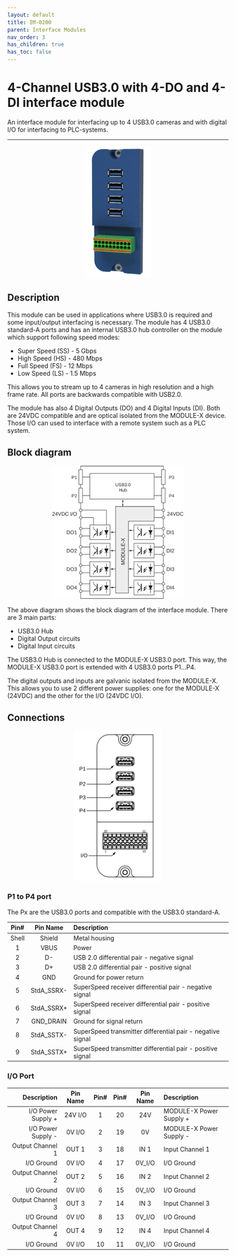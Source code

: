 ```yaml
---
layout: default
title: IM-0200 
parent: Interface Modules
nav_order: 3
has_children: true
has_toc: false
---
```


# 4-Channel USB3.0 with 4-DO and 4-DI interface module

An interface module for interfacing up to 4 USB3.0 cameras and with digital I/O for interfacing to PLC-systems.

---

<p align="center">
<img src="/assets/images/pages/interface-modules/IM-0200/IM-0200%20Render.png" width="150">
</p>

## Description

This module can be used in applications where USB3.0 is required and some input/output interfacing is necessary.
The module has 4 USB3.0 standard-A ports and has an internal USB3.0 hub controller on the module which support following speed modes:
* Super Speed (SS) - 5 Gbps
* High Speed (HS) - 480 Mbps
* Full Speed (FS) - 12 Mbps
* Low Speed (LS) - 1.5 Mbps

This allows you to stream up to 4 cameras in high resolution and a high frame rate. All ports are backwards compatible with USB2.0.

The module has also 4 Digital Outputs (DO) and 4 Digital Inputs (DI).
Both are 24VDC compatible and are optical isolated from the MODULE-X device.
Those I/O can used to interface with a remote system such as a PLC system.

## Block diagram

<p align="center">
<img src="/assets/images/pages/interface-modules/IM-0200/IM-0200%20Blockdiagram.svg" width="300">
</p>

The above diagram shows the block diagram of the interface module. There are 3 main parts:
* USB3.0 Hub 
* Digital Output circuits
* Digital Input circuits

The USB3.0 Hub is connected to the MODULE-X USB3.0 port. 
This way, the MODULE-X USB3.0 port is extended with 4 USB3.0 ports P1...P4.

The digital outputs and inputs are galvanic isolated from the MODULE-X. 
This allows you to use 2 different power supplies: one for the MODULE-X (24VDC) and the other for the I/O (24VDC I/O).

## Connections

<p align="center">
<img src="/assets/images/pages/interface-modules/IM-0200/IM-0200%20Connectios.svg" width="200">
</p>

### P1 to P4 port

The Px are the USB3.0 ports and compatible with the USB3.0 standard-A.


| Pin#  | Pin Name   | Description                                                |
|:-----:|:----------:|:-----------------------------------------------------------|
| Shell | Shield     | Metal housing                                              |
| 1     | VBUS       | Power                                                      |
| 2     | D-         | USB 2.0 differential pair - negative signal                |
| 3     | D+         | USB 2.0 differential pair - positive signal                |
| 4     | GND        | Ground for power return                                    |
| 5     | StdA_SSRX- | SuperSpeed receiver differential pair - negative signal    |
| 6     | StdA_SSRX+ | SuperSpeed receiver differential pair - positive signal    |
| 7     | GND_DRAIN  | Ground for signal return                                   |
| 8     | StdA_SSTX- | SuperSpeed transmitter differential pair - negative signal |
| 9     | StdA_SSTX+ | SuperSpeed transmitter differential pair - positive signal |

### I/O Port


| Description               | Pin Name | Pin# | Pin# | Pin Name  | Description               |
|--------------------------:|:--------:|:----:|:----:|:---------:|:--------------------------|
| I/O Power Supply +        | 24V I/O  | 1    | 20   | 24V       | MODULE-X Power Supply +   |
| I/O Power Supply -        | 0V I/O   | 2    | 19   | 0V        | MODULE-X Power Supply -   |
| Output Channel 1          | OUT 1    | 3    | 18   | IN 1      | Input Channel 1           |
| I/O Ground                | 0V I/O   | 4    | 17   | 0V_I/O    | I/O Ground                |
| Output Channel 2          | OUT 2    | 5    | 16   | IN 2      | Input Channel 2           |
| I/O Ground                | 0V I/O   | 6    | 15   | 0V_I/O    | I/O Ground                |
| Output Channel 3          | OUT 3    | 7    | 14   | IN 3      | Input Channel 3           |
| I/O Ground                | 0V I/O   | 8    | 13   | 0V_I/O    | I/O Ground                |
| Output Channel 4          | OUT 4    | 9    | 12   | IN 4      | Input Channel 4           |
| I/O Ground                | 0V I/O   | 10   | 11   | 0V_I/O    | I/O Ground                |


